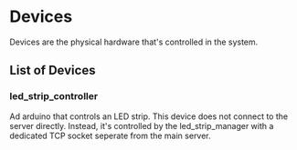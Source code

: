 # Devices
Devices are the physical hardware that's controlled in the system.

## List of Devices

### led_strip_controller
Ad arduino that controls an LED strip. This device does not connect to the server directly. Instead, it's controlled by the led_strip_manager with a dedicated TCP socket seperate from the main server.